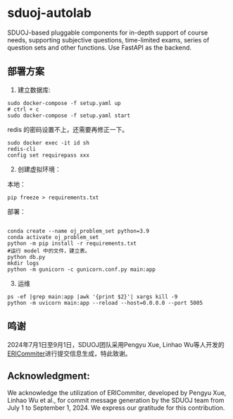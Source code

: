 # sduoj-autolab

SDUOJ-based pluggable components for in-depth support of course needs, supporting subjective questions, time-limited exams, series of question sets and other functions. Use FastAPI as the backend.

## 部署方案

1. 建立数据库:

```shell
sudo docker-compose -f setup.yaml up
# ctrl + c
sudo docker-compose -f setup.yaml start
```

redis 的密码设置不上，还需要再修正一下。
```shell
sudo docker exec -it id sh
redis-cli
config set requirepass xxx
```


2. 创建虚拟环境：

本地：

```shell
pip freeze > requirements.txt
```

部署：

```shell

conda create --name oj_problem_set python=3.9
conda activate oj_problem_set
python -m pip install -r requirements.txt
#运行 model 中的文件，建立表。
python db.py
mkdir logs
python -m gunicorn -c gunicorn.conf.py main:app

```

3. 运维

```shell
ps -ef |grep main:app |awk '{print $2}'| xargs kill -9
python -m uvicorn main:app --reload --host=0.0.0.0 --port 5005

```

## 鸣谢
2024年7月1日至9月1日，SDUOJ团队采用Pengyu Xue, Linhao Wu等人开发的[ERICommiter](https://arxiv.org/abs/2404.14824)进行提交信息生成，特此致谢。
## Acknowledgment:
We acknowledge the utilization of ERICommiter, developed by Pengyu Xue, Linhao Wu et al., for commit message generation by the SDUOJ team from July 1 to September 1, 2024. We express our gratitude for this contribution.
